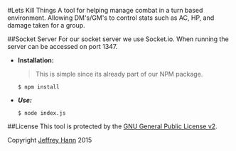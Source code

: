 #Lets Kill Things
A tool for helping manage combat in a turn based environment. Allowing DM's/GM's to control stats such as AC, HP, and damage taken for a group.


##Socket Server
For our socket server we use Socket.io. When running the server can be accessed on port 1347.

* **Installation:**
    > This is simple since its already part of our NPM package.

    ```
    $ npm install
    ```
* ***Use:***

    ```
    $ node index.js
    ```

##License
This tool is protected by the [GNU General Public License v2](http://www.gnu.org/licenses/gpl-2.0.html).

Copyright [Jeffrey Hann](http://jeffreyhann.ca/) 2015

